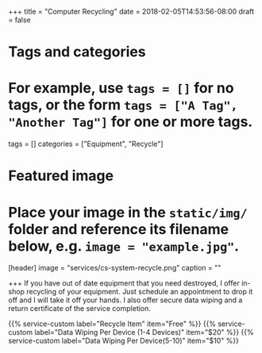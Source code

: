 +++
title = "Computer Recycling"
date = 2018-02-05T14:53:56-08:00
draft = false

# Tags and categories
# For example, use `tags = []` for no tags, or the form `tags = ["A Tag", "Another Tag"]` for one or more tags.
tags = []
categories = ["Equipment", "Recycle"]

# Featured image
# Place your image in the `static/img/` folder and reference its filename below, e.g. `image = "example.jpg"`.
[header]
image = "services/cs-system-recycle.png"
caption = ""

+++
If you have out of date equipment that you need destroyed, I offer in-shop recycling of your equipment. Just schedule an appointment to drop it off and I will take it off your hands. I also offer secure data wiping and a return certificate of the service completion. <!--more-->

{{% service-custom label="Recycle Item" item="Free" %}}
{{% service-custom label="Data Wiping Per Device (1-4 Devices)" item="$20" %}}
{{% service-custom label="Data Wiping Per Device(5-10)" item="$10" %}}
